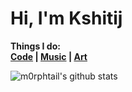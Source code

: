 # Hi, I'm Kshitij

**Things I do:** <br>
**<a href="https://github.com/m0rphtail?tab=repositories">Code</a> | <a href="https://soundcloud.com/user-34602005-337460945">Music</a> | <a href="https://drive.google.com/drive/folders/1AMRgVw1wwudH0mo7Zd5LmtkgAknJPcvd?usp=sharing">Art</a>**

![m0rphtail's github stats](https://github-readme-stats.vercel.app/api?username=m0rphtail&hide_border=true)
